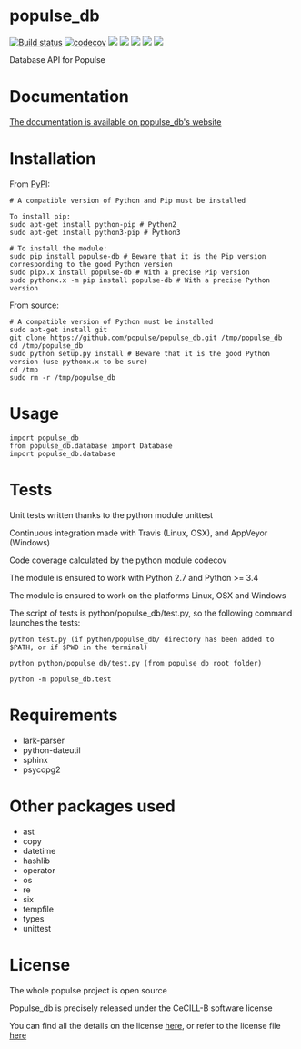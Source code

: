 # populse_db
[//]: [![](https://travis-ci.org/populse/populse_db.svg?branch=master)](https://travis-ci.org/populse/populse_db)
[![Build status](https://ci.appveyor.com/api/projects/status/exyixo4o0osns6tn/branch/master?svg=true)](https://ci.appveyor.com/project/populse/populse-db-6gndf/branch/master)
[![codecov](https://codecov.io/gh/populse/populse_db/branch/master/graph/badge.svg?token=sTgorGiZ7w)](https://codecov.io/gh/populse/populse_db)
[![](https://img.shields.io/badge/license-CeCILL--B-blue.svg)](https://github.com/populse/populse_db/blob/master/LICENSE.en)
[![](https://img.shields.io/pypi/v/populse_db.svg)](https://pypi.python.org/pypi/populse_db/)
[![](https://img.shields.io/pypi/status/populse_db.svg)](https://pypi.python.org/pypi/populse_db/)
[![](https://img.shields.io/badge/python-3.9%2C%203.10%2C%203.11-yellow.svg)](#)
[![](https://img.shields.io/badge/platform-Linux%2C%20OSX%2C%20Windows-orange.svg)](#)

Database API for Populse

# Documentation

[The documentation is available on populse_db's website](https://populse.github.io/populse_db)

# Installation

From [PyPI](https://pypi.org/project/populse-db/):

    # A compatible version of Python and Pip must be installed

    To install pip:
    sudo apt-get install python-pip # Python2
    sudo apt-get install python3-pip # Python3

    # To install the module:
    sudo pip install populse-db # Beware that it is the Pip version corresponding to the good Python version
    sudo pipx.x install populse-db # With a precise Pip version
    sudo pythonx.x -m pip install populse-db # With a precise Python version

From source:

    # A compatible version of Python must be installed
    sudo apt-get install git
    git clone https://github.com/populse/populse_db.git /tmp/populse_db
    cd /tmp/populse_db
    sudo python setup.py install # Beware that it is the good Python version (use pythonx.x to be sure)
    cd /tmp
    sudo rm -r /tmp/populse_db

# Usage

	import populse_db
	from populse_db.database import Database
	import populse_db.database

# Tests

Unit tests written thanks to the python module unittest

Continuous integration made with Travis (Linux, OSX), and AppVeyor (Windows)

Code coverage calculated by the python module codecov

The module is ensured to work with Python 2.7 and Python >= 3.4

The module is ensured to work on the platforms Linux, OSX and Windows

The script of tests is python/populse_db/test.py, so the following command launches the tests:

	python test.py (if python/populse_db/ directory has been added to $PATH, or if $PWD in the terminal)

	python python/populse_db/test.py (from populse_db root folder)

	python -m populse_db.test

# Requirements

* lark-parser
* python-dateutil
* sphinx
* psycopg2

# Other packages used

  * ast
  * copy
  * datetime
  * hashlib
  * operator
  * os
  * re
  * six
  * tempfile
  * types
  * unittest

  # License

  The whole populse project is open source

  Populse_db is precisely released under the CeCILL-B software license

  You can find all the details on the license [here](http://www.cecill.info/licences/Licence_CeCILL-B_V1-en.html), or refer to the license file [here](https://github.com/populse/populse_db/blob/master/LICENSE.en)
